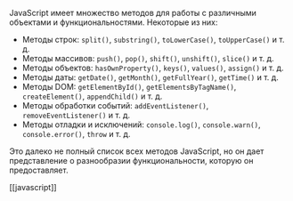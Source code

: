 JavaScript имеет множество методов для работы с различными объектами и функциональностями. Некоторые из них:

-   Методы строк: `split()`, `substring()`, `toLowerCase()`, `toUpperCase()` и т. д.
-   Методы массивов: `push()`, `pop()`, `shift()`, `unshift()`, `slice()` и т. д.
-   Методы объектов: `hasOwnProperty()`, `keys()`, `values()`, `assign()` и т. д.
-   Методы даты: `getDate()`, `getMonth()`, `getFullYear()`, `getTime()` и т. д.
-   Методы DOM: `getElementById()`, `getElementsByTagName()`, `createElement()`, `appendChild()` и т. д.
-   Методы обработки событий: `addEventListener()`, `removeEventListener()` и т. д.
-   Методы отладки и исключений: `console.log()`, `console.warn()`, `console.error()`, `throw` и т. д.

Это далеко не полный список всех методов JavaScript, но он дает представление о разнообразии функциональности, которую он предоставляет.

[[javascript]]